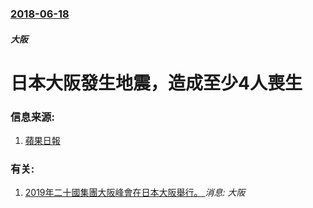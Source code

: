 ### [2018-06-18](/news/2018/06/18/index.md)

##### 大阪
# 日本大阪發生地震，造成至少4人喪生 




### 信息来源:

1. [蘋果日報](https://hk.news.appledaily.com/local/daily/article/20180619/20424606)

### 有关:

1. [2019年二十國集團大阪峰會在日本大阪舉行。 ](/news/2019/06/28/2019年二十國集團大阪峰會在日本大阪舉行.md) _消息: 大阪_
